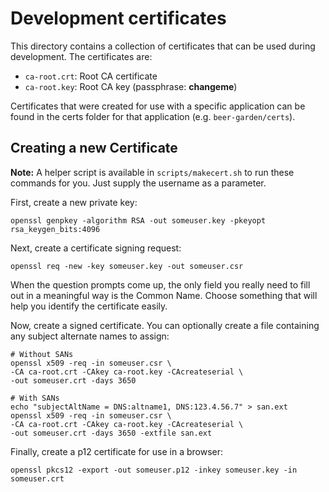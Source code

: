 # Development certificates

This directory contains a collection of certificates that can be used during
development. The certificates are:

- `ca-root.crt`: Root CA certificate
- `ca-root.key`: Root CA key (passphrase: **changeme**)

Certificates that were created for use with a specific application can be found
in the certs folder for that application (e.g. `beer-garden/certs`).

## Creating a new Certificate

**Note:** A helper script is available in `scripts/makecert.sh` to run these
commands for you. Just supply the username as a parameter.

First, create a new private key:

```
openssl genpkey -algorithm RSA -out someuser.key -pkeyopt rsa_keygen_bits:4096
```

Next, create a certificate signing request:

```
openssl req -new -key someuser.key -out someuser.csr
```

When the question prompts come up, the only field you really need to fill out in
a meaningful way is the Common Name. Choose something that will help you
identify the certificate easily.

Now, create a signed certificate. You can optionally create a file containing
any subject alternate names to assign:

```
# Without SANs
openssl x509 -req -in someuser.csr \
-CA ca-root.crt -CAkey ca-root.key -CAcreateserial \
-out someuser.crt -days 3650

# With SANs
echo "subjectAltName = DNS:altname1, DNS:123.4.56.7" > san.ext
openssl x509 -req -in someuser.csr \
-CA ca-root.crt -CAkey ca-root.key -CAcreateserial \
-out someuser.crt -days 3650 -extfile san.ext
```

Finally, create a p12 certificate for use in a browser:

```
openssl pkcs12 -export -out someuser.p12 -inkey someuser.key -in someuser.crt
```
